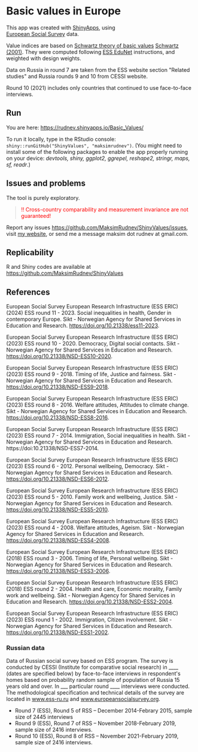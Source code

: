 # Basic values in Europe

This app was created with [ShinyApps](https://shinyapps.io/), using  
 [European Social Survey](http://www.europeansocialsurvey.org/data/) data.

Value indices are based on [Schwartz theory of basic values](https://pdfs.semanticscholar.org/dc49/e27d0ed890cd3ed2e80ca0b0107207f12a64.pdf) [Schwartz (2001)](http://journals.sagepub.com/doi/abs/10.1177/0022022101032005001). They were computed following [ESS EduNet](http://essedunet.nsd.uib.no/cms/topics/1/) instructions, and weighted with design weights. 

Data on Russia in round 7 are taken from the ESS website section "Related studies" and Russia rounds 9 and 10 from CESSI website. 

Round 10 (2021) includes only countries that continued to use face-to-face interviews.

## Run

 [The app is published here: http://values.maksimrudnev.com]: #

You are here: https://rudnev.shinyapps.io/Basic_Values/

To run it locally, type in the RStudio console: `shiny::runGitHub("ShinyValues", "maksimrudnev")`. (You might need to install some of the following packages to enable the app properly running on your device: *devtools, shiny, ggplot2, ggrepel, reshape2, stringr, maps, sf, readr*.)


## Issues and problems

The tool is purely exploratory. 

> <span style="color:red;font-face:strong;">!! Cross-country comparability and measurement invariance are not guaranteed! </span>

Report any issues https://github.com/MaksimRudnev/ShinyValues/issues, visit [my website](http://www.maksimrudnev.com), or send me a message maksim dot rudnev at gmail.com.

## Replicability

R and Shiny codes are available at https://github.com/MaksimRudnev/ShinyValues


## References

European Social Survey European Research Infrastructure (ESS ERIC) (2024) ESS round 11 - 2023. Social inequalities in health, Gender in contemporary Europe. Sikt - Norwegian Agency for Shared Services in Education and Research. https://doi.org/10.21338/ess11-2023.

European Social Survey European Research Infrastructure (ESS ERIC) (2023) ESS round 10 - 2020. Democracy, Digital social contacts. Sikt - Norwegian Agency for Shared Services in Education and Research. https://doi.org/10.21338/NSD-ESS10-2020.

European Social Survey European Research Infrastructure (ESS ERIC) (2023) ESS round 9 - 2018. Timing of life, Justice and fairness. Sikt - Norwegian Agency for Shared Services in Education and Research. https://doi.org/10.21338/NSD-ESS9-2018.

European Social Survey European Research Infrastructure (ESS ERIC) (2023) ESS round 8 - 2016. Welfare attitudes, Attitudes to climate change. Sikt - Norwegian Agency for Shared Services in Education and Research. https://doi.org/10.21338/NSD-ESS8-2016.

European Social Survey European Research Infrastructure (ESS ERIC) (2023) ESS round 7 - 2014. Immigration, Social inequalities in health. Sikt - Norwegian Agency for Shared Services in Education and Research. https://doi:10.21338/NSD-ESS7-2014.

European Social Survey European Research Infrastructure (ESS ERIC) (2023) ESS round 6 - 2012. Personal wellbeing, Democracy. Sikt - Norwegian Agency for Shared Services in Education and Research. https://doi.org/10.21338/NSD-ESS6-2012.

European Social Survey European Research Infrastructure (ESS ERIC) (2023) ESS round 5 - 2010. Family work and wellbeing, Justice. Sikt - Norwegian Agency for Shared Services in Education and Research. https://doi.org/10.21338/NSD-ESS5-2010.

European Social Survey European Research Infrastructure (ESS ERIC) (2023) ESS round 4 - 2008. Welfare attitudes, Ageism. Sikt - Norwegian Agency for Shared Services in Education and Research. https://doi.org/10.21338/NSD-ESS4-2008.

European Social Survey European Research Infrastructure (ESS ERIC) (2018) ESS round 3 - 2006. Timing of life, Personal wellbeing. Sikt - Norwegian Agency for Shared Services in Education and Research. https://doi.org/10.21338/NSD-ESS3-2006.

European Social Survey European Research Infrastructure (ESS ERIC) (2018) ESS round 2 - 2004. Health and care, Economic morality, Family work and wellbeing. Sikt - Norwegian Agency for Shared Services in Education and Research. https://doi.org/10.21338/NSD-ESS2-2004.

European Social Survey European Research Infrastructure (ESS ERIC) (2023) ESS round 1 - 2002. Immigration, Citizen involvement. Sikt - Norwegian Agency for Shared Services in Education and Research. https://doi.org/10.21338/NSD-ESS1-2002.

### Russian data

Data of Russian social survey based on ESS program. The survey is conducted by CESSI (Institute for comparative social research) in ____ (dates are specified below) by face-to-face interviews in respondent's homes based on probability random sample of population of Russia 15 years old and over. In ___ particular round ____ interviews were conducted. The methodological specification and technical details of the survey are located in www.ess-ru.ru and www.europeansocialsurvey.org.

  - Round 7 (ESS), Round 5 of RSS – December 2014-Febrary 2015, sample size of 2445  interviews
  - Round 9 (ESS), Round 7 of RSS – November 2018-February 2019, sample size of 2416 interviews.
  - Round 10 (ESS), Round 8 of RSS – November 2021-February 2019, sample size of 2416 interviews.

    
    